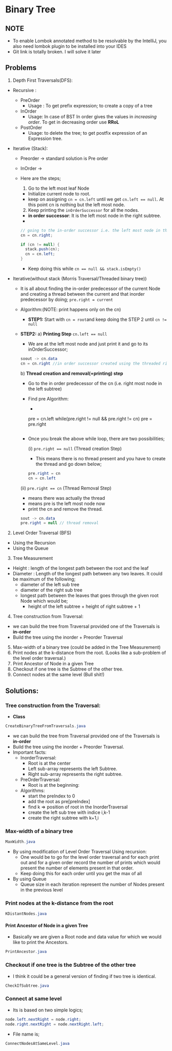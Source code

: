 # Binary Tree
## NOTE
- To enable Lombok annotated method to be resolvable by the IntelliJ, you also need
lombok plugin to be installed into your IDES
- Git link is totally broken. I will solve it later

## Problems

1. Depth First Traversals(DFS):
  - Recursive :
    - PreOrder
      - Usage : To get prefix expression; to create a copy of a tree
    - InOrder
      - Usage: In case of BST In order gives the values in *increasing order*. To get in decreasing order use **RRoL**
    - PostOrder
      - Usage: to delete the tree; to get postfix expression of an Expression tree.

  - Iterative (Stack):
     - Preorder -> standard solution is Pre order
     - InOrder ->
      - Here are the steps;
        1. Go to the left most leaf Node
          - Initialize current node to root.
          - keep on assigning `cn = cn.left` until we get `cn.left == null`. At this point cn is nothing but the left most node.
        2. Keep printing the `inOrderSuccessor` for all the nodes.
          - **in order successor**: It is the left most node in the right subtree.
          -

          ```JAVA
          // going to the in-order successor i.e. the left most node in the right subtree
          cn = cn.right;

          if (cn != null) {
            stack.push(cn);
            cn = cn.left;
          }
          ```
          - Keep doing this while `cn == null && stack.isEmpty()`
  - Iterative(without stack (Morris Traversal/Threaded binary tree))
    - It is all about finding the in-order predecessor of the current Node and creating a thread between the current and that inorder predecessor by doing;
    `pre.right = current`
    - Algorithm:(NOTE: print happens only on the cn)
      - **STEP1:** Start with `cn = root`and keep doing the STEP 2 until `cn != null`
    - **STEP2:**
      a) **Printing Step**
      `cn.left == null`
        -  We are at the left most node and just print it and go to its inOrderSuccessor;
        ```JAVA
        soout -> cn.data
        cn = cn.right //in order successor created using the threaded right node
        ```

      b) **Thread creation and removal(+printing) step**
      - Go to the in order predecessor of the cn (i.e. right most node in the left subtree)
      - Find pre Algorithm:
        - ```JAVA
        pre = cn.left
        while(pre.right != null && pre.right != cn)
          pre = pre.right
        ```
      - Once you break the above while loop, there are two possibilities;

        (i) `pre.right == null` (Thread creation Step)
         - This means there is no thread present and you have to create the thread and go down below;
         ```JAVA
         pre.right = cn
         cn = cn.left
         ```

       (ii)  `pre.right == cn` (Thread Removal Step)
       - means there was actually the thread
       - means pre is the left most node now
       - print the cn and remove the thread.
       ```JAVA
       sout -> cn.data
       pre.right = null // thread removal
       ```

2. Level Order Traversal (BFS)
  - Using the Recursion
  - Using the Queue
3. Tree Measurement
  - Height  : length of the longest path between the root and the leaf
  - Diameter : Length of the longest path between any two leaves. It could be maximum of the following;
    - diameter of the left sub tree
    - diameter of the right sub tree
    - longest path between the leaves that goes through the given root Node which would be;
      - height of the left subtree + height of right subtree + 1

4. Tree construction from Traversal:
  - we can build the tree from Traversal provided one of the Traversals is **in-order**
  - Build the tree using the inorder + Preorder Traversal
5. Max-width of a binary tree (could be added in the Tree Measurement)
6. Print nodes at the k-distance from the root. (Looks like a sub-problem of the level order traversal.)
7. Print Ancestor of Node in a given Tree
8. Checkout if one tree is the Subtree of the other tree.
9. Connect nodes at the same level (Bull shit!)


## Solutions:

### Tree construction from the Traversal:
- **Class**
```JAVA
CreateBinaryTreeFromTraversals.java
```

- we can build the tree from Traversal provided one of the Traversals is **in-order**
- Build the tree using the inorder + Preorder Traversal.
- Important facts:
  - InorderTraversal:
    - Root is at the center
    - Left sub-array represents the left Subtree.
    - Right sub-array represents the right subtree.
  - PreOrderTraversal:
    - Root is at the beginning:
  - Algorithms:
    - start the preIndex to 0
    - add the root as pre[preIndex]
    - find k => position of root in the InorderTraversal
    - create the left sub tree with indice i,k-1
    - create the right subtree with k+1,i


### Max-width of a binary tree
```JAVA
MaxWidth.java
```
- By using modification of Level Order Traversal Using recursion:
  - One would be to go for the level order traversal and for each print out and for a given order record the number of
  prints which would present the number of elements present in that order.
  - Keep doing this for each order until you get the max of all
- By using Queue
  - Queue size in each iteration represent the number of Nodes present in the previous level

###  Print nodes at the k-distance from the root
```JAVA
KDistantNodes.java
```

#### Print Ancestor of Node in a given Tree
- Basically we are given a Root node and data value for which we would like to print the Ancestors.

```JAVA
PrintAncestor.java
```

### Checkout if one tree is the Subtree of the other tree
- I think it could be a general version of finding if two tree is identical.
```JAVA
CheckIfSubtree.java
```

### Connect at same level
- Its is based on two simple logics;
```java
node.left.nextRight = node.right;
node.right.nextRight = node.nextRight.left;
```
- File name is;
```JAVA
ConnectNodesAtSameLevel.java
```
